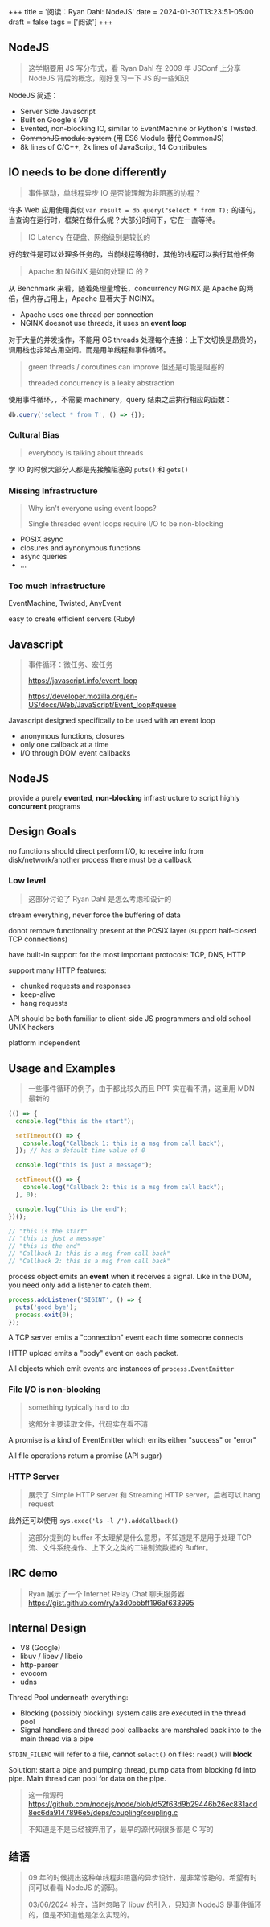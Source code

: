 +++
title = '阅读：Ryan Dahl: NodeJS'
date = 2024-01-30T13:23:51-05:00
draft = false
tags = ['阅读']
+++

## NodeJS

> 这学期要用 JS 写分布式，看 Ryan Dahl 在 2009 年 JSConf 上分享 NodeJS 背后的概念，刚好复习一下 JS 的一些知识

NodeJS 简述：

- Server Side Javascript
- Built on Google's V8
- Evented, non-blocking IO, similar to EventMachine or Python's Twisted.
- ~~CommonJS module system~~ (用 ES6 Module 替代 CommonJS)
- 8k lines of C/C++, 2k lines of JavaScript, 14 Contributes

## IO needs to be done differently

> 事件驱动，单线程异步 IO 是否能理解为非阻塞的协程？

许多 Web 应用使用类似 `var result = db.query("select * from T);` 的语句，当查询在运行时，框架在做什么呢？大部分时间下，它在一直等待。

> IO Latency 在硬盘、网络级别是较长的

好的软件是可以处理多任务的，当前线程等待时，其他的线程可以执行其他任务

> Apache 和 NGINX 是如何处理 IO 的？

从 Benchmark 来看，随着处理量增长，concurrency NGINX 是 Apache 的两倍，但内存占用上，Apache 显著大于 NGINX。

- Apache uses one thread per connection
- NGINX doesnot use threads, it uses an **event loop**

对于大量的并发操作，不能用 OS threads 处理每个连接：上下文切换是昂贵的，调用栈也非常占用空间。而是用单线程和事件循环。

> green threads / coroutines can improve 但还是可能是阻塞的
>
> threaded concurrency is a leaky abstraction

使用事件循环，，不需要 machinery，query 结束之后执行相应的函数：

```javascript
db.query('select * from T', () => {});
```

### Cultural Bias

> everybody is talking about threads

学 IO 的时候大部分人都是先接触阻塞的 `puts()` 和 `gets()`

### Missing Infrastructure

> Why isn't everyone using event loops?
>
> Single threaded event loops require I/O to be non-blocking

- POSIX async
- closures and aynonymous functions
- async queries
- ...

### Too much Infrastructure

EventMachine, Twisted, AnyEvent

easy to create efficient servers (Ruby)

## Javascript

> 事件循环：微任务、宏任务
>
> https://javascript.info/event-loop
>
> https://developer.mozilla.org/en-US/docs/Web/JavaScript/Event_loop#queue

Javascript designed specifically to be used with an event loop

- anonymous functions, closures
- only one callback at a time
- I/O through DOM event callbacks

## NodeJS

provide a purely **evented**, **non-blocking** infrastructure to script highly **concurrent** programs

## Design Goals

no functions should direct perform I/O, to receive info from disk/network/another process there must be a callback

### Low level

> 这部分讨论了 Ryan Dahl 是怎么考虑和设计的

stream everything, never force the buffering of data

donot remove functionality present at the POSIX layer (support half-closed TCP connections)

have built-in support for the most important protocols: TCP, DNS, HTTP

support many HTTP features:

- chunked requests and responses
- keep-alive
- hang requests

API should be both familiar to client-side JS programmers and old school UNIX hackers

platform independent

## Usage and Examples

> 一些事件循环的例子，由于都比较久而且 PPT 实在看不清，这里用 MDN 最新的

```Javascript
(() => {
  console.log("this is the start");

  setTimeout(() => {
    console.log("Callback 1: this is a msg from call back");
  }); // has a default time value of 0

  console.log("this is just a message");

  setTimeout(() => {
    console.log("Callback 2: this is a msg from call back");
  }, 0);

  console.log("this is the end");
})();

// "this is the start"
// "this is just a message"
// "this is the end"
// "Callback 1: this is a msg from call back"
// "Callback 2: this is a msg from call back"

```

process object emits an **event** when it receives a signal. Like in the DOM, you need only add a listener to catch them.

```javascript
process.addListener('SIGINT', () => {
  puts('good bye');
  process.exit(0);
});
```

A TCP server emits a "connection" event each time someone connects

HTTP upload emits a "body" event on each packet.

All objects which emit events are instances of `process.EventEmitter`

### File I/O is non-blocking

> something typically hard to do
>
> 这部分主要读取文件，代码实在看不清

A promise is a kind of EventEmitter which emits either "success" or "error"

All file operations return a promise (API sugar)

### HTTP Server

> 展示了 Simple HTTP server 和 Streaming HTTP server，后者可以 hang request

此外还可以使用 `sys.exec('ls -l /').addCallback()`

> 这部分提到的 buffer 不太理解是什么意思，不知道是不是用于处理 TCP 流、文件系统操作、上下文之类的二进制流数据的 Buffer。

## IRC demo

> Ryan 展示了一个 Internet Relay Chat 聊天服务器 https://gist.github.com/ry/a3d0bbbff196af633995

## Internal Design

- V8 (Google)
- libuv / libev / libeio
- http-parser
- evocom
- udns

Thread Pool underneath everything:

- Blocking (possibly blocking) system calls are executed in the thread pool
- Signal handlers and thread pool callbacks are marshaled back into to the main thread via a pipe

`STDIN_FILENO` will refer to a file, cannot `select()` on files: `read()` will **block**

Solution: start a pipe and pumping thread, pump data from blocking fd into pipe. Main thread can pool for data on the pipe.

> 这一段源码 https://github.com/nodejs/node/blob/d52f63d9b29446b26ec831acd8ec6da9147896e5/deps/coupling/coupling.c
>
> 不知道是不是已经被弃用了，最早的源代码很多都是 C 写的

## 结语

> 09 年的时候提出这种单线程非阻塞的异步设计，是非常惊艳的。希望有时间可以看看 NodeJS 的源码。
>
> 03/06/2024 补充，当时忽略了 libuv 的引入，只知道 NodeJS 是事件循环的，但是不知道他是怎么实现的。
